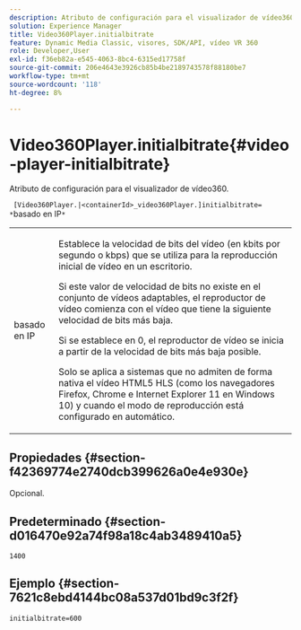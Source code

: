```yaml
---
description: Atributo de configuración para el visualizador de vídeo360.
solution: Experience Manager
title: Video360Player.initialbitrate
feature: Dynamic Media Classic, visores, SDK/API, vídeo VR 360
role: Developer,User
exl-id: f36eb82a-e545-4063-8bc4-6315ed17758f
source-git-commit: 206e4643e3926cb85b4be2189743578f88180be7
workflow-type: tm+mt
source-wordcount: '118'
ht-degree: 8%

---
```


# Video360Player.initialbitrate{#video-player-initialbitrate}

Atributo de configuración para el visualizador de vídeo360.

` [Video360Player.|<containerId>_video360Player.]initialbitrate= *`basado en IP`*`

<table id="table_C616483932C2482CA9794DDD7313FD7C"> 
 <tbody> 
  <tr> 
   <td colname="col1"> <p> <span class="codeph"> basado en IP</span> </p> </td> 
   <td colname="col2"> <p> Establece la velocidad de bits del vídeo (en kbits por segundo o kbps) que se utiliza para la reproducción inicial de vídeo en un escritorio. </p> <p>Si este valor de velocidad de bits no existe en el conjunto de vídeos adaptables, el reproductor de vídeo comienza con el vídeo que tiene la siguiente velocidad de bits más baja. </p> <p>Si se establece en <span class="codeph"> 0</span>, el reproductor de vídeo se inicia a partir de la velocidad de bits más baja posible. </p> <p>Solo se aplica a sistemas que no admiten de forma nativa el vídeo HTML5 HLS (como los navegadores Firefox, Chrome e Internet Explorer 11 en Windows 10) y cuando el modo de reproducción está configurado en automático. </p> </td> 
  </tr> 
 </tbody> 
</table>

## Propiedades {#section-f42369774e2740dcb399626a0e4e930e}

Opcional.

## Predeterminado {#section-d016470e92a74f98a18c4ab3489410a5}

`1400`

## Ejemplo {#section-7621c8ebd4144bc08a537d01bd9c3f2f}

```
initialbitrate=600
```
